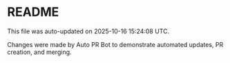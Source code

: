 # README

This file was auto-updated on 2025-10-16 15:24:08 UTC.

Changes were made by Auto PR Bot to demonstrate automated updates, PR creation, and merging.
